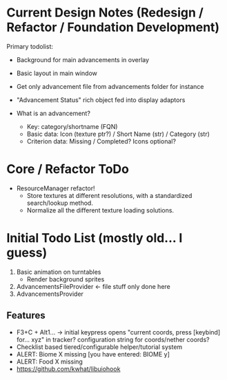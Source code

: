 # Current Design Notes (Redesign / Refactor / Foundation Development)

Primary todolist:
- Background for main advancements in overlay
- Basic layout in main window
- Get only advancement file from advancements folder for instance

- "Advancement Status" rich object fed into display adaptors
- What is an advancement?
    - Key: category/shortname (FQN)
    - Basic data: Icon (texture ptr?) / Short Name (str) / Category (str)
    - Criterion data: Missing / Completed? Icons optional?

# Core / Refactor ToDo

- ResourceManager refactor!
    - Store textures at different resolutions, with a standardized search/lookup method.
    - Normalize all the different texture loading solutions.

# Initial Todo List (mostly old... I guess)

1. Basic animation on turntables
    - Render background sprites
2. AdvancementsFileProvider <- file stuff only done here
3. AdvancementsProvider

## Features

- F3+C + Alt1... -> initial keypress opens "current coords, press [keybind] for... xyz" in tracker? configuration string for coords/nether coords?
- Checklist based tiered/configurable helper/tutorial system
- ALERT: Biome X missing [you have entered: BIOME y]
- ALERT: Food X missing
- https://github.com/kwhat/libuiohook